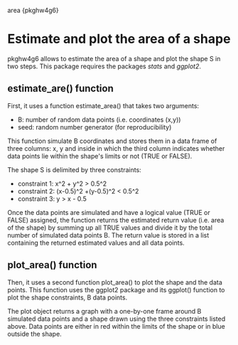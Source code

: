 area {pkghw4g6}

# Estimate and plot the area of a shape

pkghw4g6 allows to estimate the area of a shape and plot the shape S in two steps. This package requires the packages *stats* and *ggplot2*.

## estimate_are() function

First, it uses a function estimate_area() that takes two arguments: 

- B: number of random data points (i.e. coordinates (x,y))
- seed: random number generator (for reproducibility)

This function simulate B coordinates and stores them in a data frame of three columns: x, y and inside in which the third column indicates whether data points lie within the shape's limits or not (TRUE or FALSE).

The shape S is delimited by three constraints:

- constraint 1: x^2 + y^2 > 0.5^2
- constraint 2: (x-0.5)^2 +(y-0.5)^2 < 0.5^2
- constraint 3: y > x - 0.5

Once the data points are simulated and have a logical value (TRUE or FALSE) assigned, the function returns the estimated return value (i.e. area of the shape) by summing up all TRUE values and divide it by the total number of simulated data points B. The return value is stored in a list containing the returned estimated values and all data points. 

## plot_area() function

Then, it uses a second function plot_area() to plot the shape and the data points. This function uses the ggplot2 package and its ggplot() function to plot the shape constraints, B data points.

The plot object returns a graph with a one-by-one frame around B simulated data points and a shape drawn using the three constraints listed above. Data points are either in red within the limits of the shape or in blue outside the shape. 


